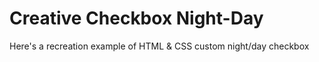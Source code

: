 # Creative Checkbox Night-Day
Here's a recreation example of HTML &amp; CSS custom night/day checkbox
